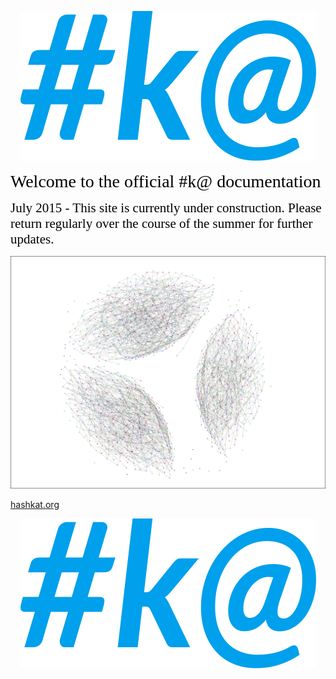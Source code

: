 <p align='center'>
  <img src='img/logo.svg'>
</p>

<span style="color:black; font-family:Georgia; font-size:2em;">Welcome to the official #k@ documentation</span>

<span style="color:black; font-family:Georgia; font-size:1.5em;">July 2015 - This site is currently under construction. Please return regularly over the course of the summer for further updates. </span>

<p align='center'>
  <img src='img/front_page.png'>
</p>

[hashkat.org](http://hashkat.org)

<p align='center'>
  <img src='img/logo.svg'>
</p>
